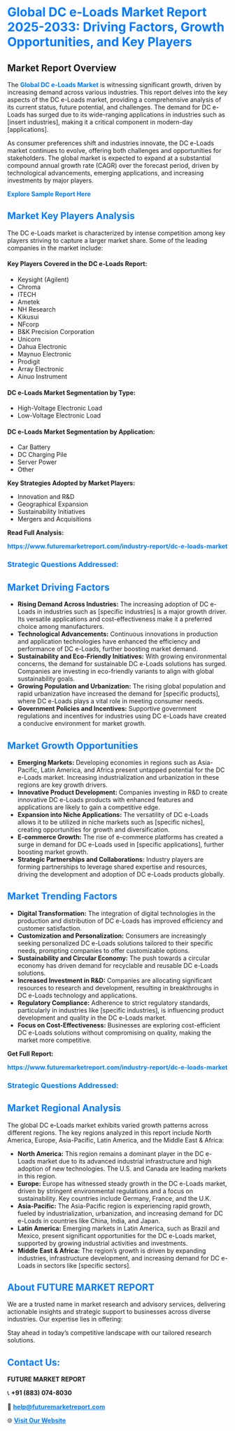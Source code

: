 <h1 style="color: #007BFF;">Global DC e-Loads Market Report 2025-2033: Driving Factors, Growth Opportunities, and Key Players</h1>

<section id="overview">
<h2>Market Report Overview</h2>
<p>The <a href="https://www.futuremarketreport.com/industry-report/dc-e-loads-market" style="color: #007BFF; text-decoration: none;"><strong>Global DC e-Loads Market</strong></a> is witnessing significant growth, driven by increasing demand across various industries. This report delves into the key aspects of the DC e-Loads market, providing a comprehensive analysis of its current status, future potential, and challenges. The demand for DC e-Loads has surged due to its wide-ranging applications in industries such as [insert industries], making it a critical component in modern-day [applications].</p>
<p>As consumer preferences shift and industries innovate, the DC e-Loads market continues to evolve, offering both challenges and opportunities for stakeholders. The global market is expected to expand at a substantial compound annual growth rate (CAGR) over the forecast period, driven by technological advancements, emerging applications, and increasing investments by major players.</p>
</section>

<section id="overview">
<p><a href="https://www.futuremarketreport.com/request-sample/reportId=46504" style="color: #007BFF; text-decoration: none;"><strong>Explore Sample Report Here</strong></a></p>
</section>

<section id="key-players">
<h2 style="color: #007BFF;">Market Key Players Analysis</h2>
<p>The DC e-Loads market is characterized by intense competition among key players striving to capture a larger market share. Some of the leading companies in the market include:</p>
<h4>Key Players Covered in the DC e-Loads Report:</h4>
<ul><li>Keysight (Agilent)</li><li>Chroma</li><li>ITECH</li><li>Ametek</li><li>NH Research</li><li>Kikusui</li><li>NFcorp</li><li>B&amp;K Precision Corporation</li><li>Unicorn</li><li>Dahua Electronic</li><li>Maynuo Electronic</li><li>Prodigit</li><li>Array Electronic</li><li>Ainuo Instrument</li></ul>
<h4>DC e-Loads Market Segmentation by Type:</h4>
<ul><li>High-Voltage Electronic Load</li><li>Low-Voltage Electronic Load</li></ul>

<h4>DC e-Loads Market Segmentation by Application:</h4>
<ul><li>Car Battery</li><li>DC Charging Pile</li><li>Server Power</li><li>Other</li></ul>
<p><strong>Key Strategies Adopted by Market Players:</strong></p>
<ul>
<li>Innovation and R&D</li>
<li>Geographical Expansion</li>
<li>Sustainability Initiatives</li>
<li>Mergers and Acquisitions</li>
</ul>
</section>

<section>
<p><strong>Read Full Analysis: </strong></p><a href="https://www.futuremarketreport.com/industry-report/dc-e-loads-market" style="color: #007BFF; text-decoration: none;"><strong>https://www.futuremarketreport.com/industry-report/dc-e-loads-market</strong></a>
<h3 style="color: #007BFF;">Strategic Questions Addressed:</h3>
</section>

<section id="driving-factors">
<h2 style="color: #007BFF;">Market Driving Factors</h2>
<ul>
<li><strong>Rising Demand Across Industries:</strong> The increasing adoption of DC e-Loads in industries such as [specific industries] is a major growth driver. Its versatile applications and cost-effectiveness make it a preferred choice among manufacturers.</li>
<li><strong>Technological Advancements:</strong> Continuous innovations in production and application technologies have enhanced the efficiency and performance of DC e-Loads, further boosting market demand.</li>
<li><strong>Sustainability and Eco-Friendly Initiatives:</strong> With growing environmental concerns, the demand for sustainable DC e-Loads solutions has surged. Companies are investing in eco-friendly variants to align with global sustainability goals.</li>
<li><strong>Growing Population and Urbanization:</strong> The rising global population and rapid urbanization have increased the demand for [specific products], where DC e-Loads plays a vital role in meeting consumer needs.</li>
<li><strong>Government Policies and Incentives:</strong> Supportive government regulations and incentives for industries using DC e-Loads have created a conducive environment for market growth.</li>
</ul>
</section>

<section id="growth-opportunities">
<h2 style="color: #007BFF;">Market Growth Opportunities</h2>
<ul>
<li><strong>Emerging Markets:</strong> Developing economies in regions such as Asia-Pacific, Latin America, and Africa present untapped potential for the DC e-Loads market. Increasing industrialization and urbanization in these regions are key growth drivers.</li>
<li><strong>Innovative Product Development:</strong> Companies investing in R&D to create innovative DC e-Loads products with enhanced features and applications are likely to gain a competitive edge.</li>
<li><strong>Expansion into Niche Applications:</strong> The versatility of DC e-Loads allows it to be utilized in niche markets such as [specific niches], creating opportunities for growth and diversification.</li>
<li><strong>E-commerce Growth:</strong> The rise of e-commerce platforms has created a surge in demand for DC e-Loads used in [specific applications], further boosting market growth.</li>
<li><strong>Strategic Partnerships and Collaborations:</strong> Industry players are forming partnerships to leverage shared expertise and resources, driving the development and adoption of DC e-Loads products globally.</li>
</ul>
</section>

<section id="trending-factors">
<h2 style="color: #007BFF;">Market Trending Factors</h2>
<ul>
<li><strong>Digital Transformation:</strong> The integration of digital technologies in the production and distribution of DC e-Loads has improved efficiency and customer satisfaction.</li>
<li><strong>Customization and Personalization:</strong> Consumers are increasingly seeking personalized DC e-Loads solutions tailored to their specific needs, prompting companies to offer customizable options.</li>
<li><strong>Sustainability and Circular Economy:</strong> The push towards a circular economy has driven demand for recyclable and reusable DC e-Loads solutions.</li>
<li><strong>Increased Investment in R&D:</strong> Companies are allocating significant resources to research and development, resulting in breakthroughs in DC e-Loads technology and applications.</li>
<li><strong>Regulatory Compliance:</strong> Adherence to strict regulatory standards, particularly in industries like [specific industries], is influencing product development and quality in the DC e-Loads market.</li>
<li><strong>Focus on Cost-Effectiveness:</strong> Businesses are exploring cost-efficient DC e-Loads solutions without compromising on quality, making the market more competitive.</li>
</ul>
</section>

<section>
<p><strong>Get Full Report: </strong></p><a href="https://www.futuremarketreport.com/industry-report/dc-e-loads-market" style="color: #007BFF; text-decoration: none;"><strong>https://www.futuremarketreport.com/industry-report/dc-e-loads-market</strong></a>
<h3 style="color: #007BFF;">Strategic Questions Addressed:</h3>
</section>


<section id="regional-analysis">
<h2 style="color: #007BFF;">Market Regional Analysis</h2>
<p>The global DC e-Loads market exhibits varied growth patterns across different regions. The key regions analyzed in this report include North America, Europe, Asia-Pacific, Latin America, and the Middle East & Africa:</p>
<ul>
<li><strong>North America:</strong> This region remains a dominant player in the DC e-Loads market due to its advanced industrial infrastructure and high adoption of new technologies. The U.S. and Canada are leading markets in this region.</li>
<li><strong>Europe:</strong> Europe has witnessed steady growth in the DC e-Loads market, driven by stringent environmental regulations and a focus on sustainability. Key countries include Germany, France, and the U.K.</li>
<li><strong>Asia-Pacific:</strong> The Asia-Pacific region is experiencing rapid growth, fueled by industrialization, urbanization, and increasing demand for DC e-Loads in countries like China, India, and Japan.</li>
<li><strong>Latin America:</strong> Emerging markets in Latin America, such as Brazil and Mexico, present significant opportunities for the DC e-Loads market, supported by growing industrial activities and investments.</li>
<li><strong>Middle East & Africa:</strong> The region’s growth is driven by expanding industries, infrastructure development, and increasing demand for DC e-Loads in sectors like [specific sectors].</li>
</ul>
</section>

<footer>
<h2 style="color: #007BFF;">About FUTURE MARKET REPORT</h2>
<p>We are a trusted name in market research and advisory services, delivering actionable insights and strategic support to businesses across diverse industries. Our expertise lies in offering:</p>

<p>Stay ahead in today’s competitive landscape with our tailored research solutions.</p>

<h2 style="color: #007BFF;">Contact Us:</h2>
<p><strong>FUTURE MARKET REPORT</strong></p>
<p>📞 <strong>+91 (883) 074-8030</strong></p>
<p>📧 <strong><a href="mailto:help@futuremarketreport.com" style="color: #007BFF;">help@futuremarketreport.com</a></strong></p>
<p>🌐 <strong><a href="https://www.futuremarketreport.com/" style="color: #007BFF;">Visit Our Website</a></strong></p>
</footer>